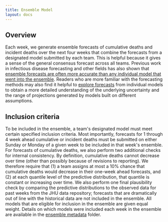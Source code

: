 ```yaml
---
title: Ensemble Model
layout: docs
---
```


## Overview
Each week, we generate ensemble forecasts of cumulative deaths and incident deaths over the next four weeks that combine the forecasts from a designated model submitted by each team.  This is helpful because it gives a sense of the general consensus forecast across all teams.  Previous work in infectious disease forecasting and other fields has also shown that [ensemble forecasts are often more accurate than any individual model that went into the ensemble](https://journals.plos.org/ploscompbiol/article?id=10.1371/journal.pcbi.1007486).  Readers who are more familiar with the forecasting methods may also find it helpful to [explore forecasts](https://reichlab.io/covid19-forecast-hub/) from individual models to obtain a more detailed understanding of the underlying uncertainty and the range of projections generated by models built on different assumptions.

## Inclusion criteria
To be included in the ensemble, a team's designated model must meet certain specified inclusion criteria.  Most importantly, forecasts for 1 through 4 week ahead cumulative or incident deaths must be submitted on either Sunday or Monday of a given week to be included in that week's ensemble.  For forecasts of cumulative deaths, we also perform two additional checks for internal consistency.  By definition, cumulative deaths cannot decrease over time (other than possibly because of revisions to reporting).  We therefore require that (1) a team assigns at most a 10% chance that cumulative deaths would decrease in their one-week ahead forecasts, and (2) at each quantile level of the predictive distribution, that quantile is constant or increasing over time.  We also perform one final plausibility check by comparing the predictive distributions to the observed data for past weeks from the JHU data repository; forecasts that are dramatically out of line with the historical data are not included in the ensemble.  All models that are eligible for inclusion in the ensemble are given equal weight.  Details on which models were included each week in the ensemble are available in the [ensemble metadata](https://github.com/reichlab/covid19-forecast-hub/tree/master/ensemble-metadata) folder.